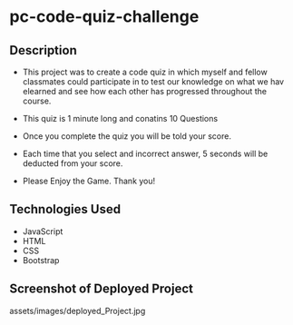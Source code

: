 # pc-code-quiz-challenge

## Description

* This project was to create a code quiz in which myself and fellow classmates could participate in to test our knowledge on what we hav elearned and see how each other has progressed throughout the course.

* This quiz is 1 minute long and conatins 10 Questions

* Once you complete the quiz you will be told your score.

* Each time that you select and incorrect answer, 5 seconds will be deducted from your score.

* Please Enjoy the Game. Thank you!

## Technologies Used
* JavaScript
* HTML
* CSS
* Bootstrap


## Screenshot of Deployed Project

assets/images/deployed_Project.jpg